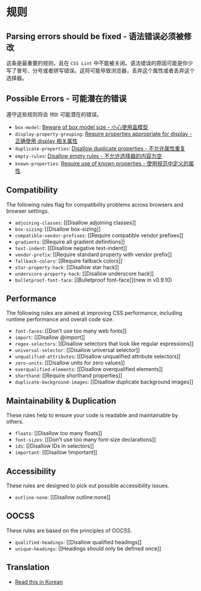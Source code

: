 # 规则
## Parsing errors should be fixed - 语法错误必须被修改
这条是最重要的规则，且在 `CSS Lint` 中不能被关闭。语法错误的原因可能是你少写了冒号、分号或者拼写错误。这将可能导致浏览器，丢弃这个属性或者丢弃这个选择器。

## Possible Errors - 可能潜在的错误

遵守这些规则将会 `预防` 可能潜在的错误。
* `box-model`: [Beware of box model size - 小心使用盒模型](./beware-of-box-model-size.md)
* `display-property-grouping`: [Require properties appropriate for display - 正确使用 display 相关属性](./require-properties-appropriate-for-display.md)
* `duplicate-properties`: [Disallow duplicate properties - 不允许属性重复](./disallow-duplicate-properties.md)
* `empty-rules`: [Disallow empty rules - 不允许选择器的内容为空](./disallow-empty-rules.md)
* `known-properties`: [Require use of known properties - 使用规范中定义的属性](./require-use-of-known-properties.md)

## Compatibility

The following rules flag for compatibility problems across browsers and browser settings.

* `adjoining-classes`: [[Disallow adjoining classes]]
* `box-sizing`: [[Disallow box-sizing]]
* `compatible-vendor-prefixes`: [[Require compatible vendor prefixes]]
* `gradients`: [[Require all gradient definitions]]
* `text-indent`: [[Disallow negative text-indent]]
* `vendor-prefix`: [[Require standard property with vendor prefix]]
* `fallback-colors`: [[Require fallback colors]]
* `star-property-hack`: [[Disallow star hack]]
* `underscore-property-hack`: [[Disallow underscore hack]]
* `bulletproof-font-face`: [[Bulletproof font-face]](new in v0.9.10)

## Performance

The following rules are aimed at improving CSS performance, including runtime performance and overall code size.

* `font-faces`: [[Don't use too many web fonts]]
* `import`: [[Disallow @import]]
* `regex-selectors`: [[Disallow selectors that look like regular expressions]]
* `universal-selector`: [[Disallow universal selector]]
* `unqualified-attributes`: [[Disallow unqualified attribute selectors]]
* `zero-units`: [[Disallow units for zero values]]
* `overqualified-elements`: [[Disallow overqualified elements]]
* `shorthand`: [[Require shorthand properties]]
* `duplicate-background-images`: [[Disallow duplicate background images]]

## Maintainability & Duplication

These rules help to ensure your code is readable and maintainable by others.

* `floats`: [[Disallow too many floats]]
* `font-sizes`: [[Don't use too many font-size declarations]]
* `ids`: [[Disallow IDs in selectors]]
* `important`: [[Disallow !important]]

## Accessibility

These rules are designed to pick out possible accessibility issues.

* `outline-none`: [[Disallow outline:none]]

## OOCSS

These rules are based on the principles of OOCSS.

* `qualified-headings`: [[Disallow qualified headings]]
* `unique-headings`: [[Headings should only be defined once]]

## Translation
* [Read this in Korean](https://github.com/hyunchulkwak/csslint/wiki/%EA%B7%9C%EC%B9%99)
